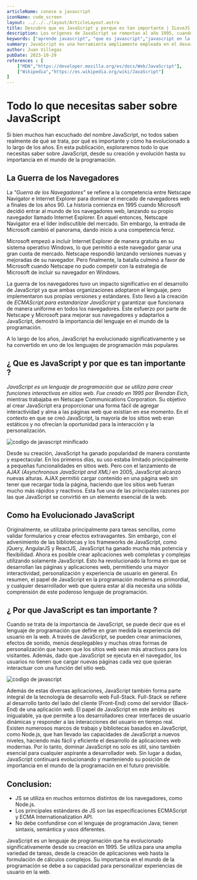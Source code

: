 ```yaml
---
articleName: conoce a javascript
iconName: code_screen
layout: ../../../layout/ArticleLayout.astro
title: Descubre que es JavaScript y porque es tan importante | ILoveJS
description: Los orígenes de JavaScript se remontan al año 1995, cuando Brendan Eich, entonces empleado de Netscape, creó el lenguaje de scripting en 10 días. En sus primeras etapas, JavaScript se utilizaba principalmente para validar formularios y añadir interactividad a las páginas web. Sin embargo, su popularidad pronto comenzó a crecer, y los desarrolladores se dieron cuenta de que podían utilizarlo para mucho más que simples efectos visuales.
keywords: ["aprende javascript", "que es javascript","javascript en la web","programacion javascript","historia de javascript","javascript en el servidor","quien creo javascript","cuando se creo javascript","guia de javascript","evolucion de javascript"]
summary: JavaScript es una herramienta ampliamente empleada en el desarrollo web. Pero, ¿cómo nació este lenguaje y por qué se ha vuelto tan importante en el mundo digital?
author: Juan Villegas
pubDate: 2023-10-29
references : [
    ["MDN","https://developer.mozilla.org/es/docs/Web/JavaScript"],
    ["Wikipedia","https://es.wikipedia.org/wiki/JavaScript"]
]
---
```


# Todo lo que necesitas saber sobre JavaScript

Si bien muchos han escuchado del nombre JavaScript, no todos saben realmente de qué se trata, por qué es importante y cómo ha evolucionado a lo largo de los años. En esta publicación, exploraremos todo lo que necesitas saber sobre JavaScript, desde su creación y evolución hasta su importancia en el mundo de la programación.

## La Guerra de los Navegadores

La *"Guerra de los Navegadores"* se refiere a la competencia entre Netscape Navigator e Internet Explorer para dominar el mercado de navegadores web a finales de los años 90. La historia comienza en 1995 cuando Microsoft decidió entrar al mundo de los navegadores web, lanzando su propio navegador llamado Internet Explorer. En aquel entonces, Netscape Navigator era el líder indiscutible del mercado. Sin embargo, la entrada de Microsoft cambió el panorama, dando inicio a una competencia feroz.

Microsoft empezó a incluir Internet Explorer de manera gratuita en su sistema operativo Windows, lo que permitió a este navegador ganar una gran cuota de mercado. Netscape respondió lanzando versiones nuevas y mejoradas de su navegador. Pero finalmente, la batalla culminó a favor de Microsoft cuando Netscape no pudo competir con la estrategia de Microsoft de incluir su navegador en Windows.

La guerra de los navegadores tuvo un impacto significativo en el desarrollo de JavaScript ya que ambas organizaciones adoptaron el lenguaje, pero implementaron sus propias versiones y estándares. Esto llevó a la creación de *ECMAScript para estandarizar JavaScript* y garantizar que funcionara de manera uniforme en todos los navegadores. Este esfuerzo por parte de Netscape y Microsoft para mejorar sus navegadores y adaptarlos a JavaScript, demostró la importancia del lenguaje en el mundo de la programación.

A lo largo de los años, JavaScript ha evolucionado significativamente y se ha convertido en uno de los lenguajes de programación más populares

## ¿ Que es JavaScript y por que es tan importante ?

*JavaScript es un lenguaje de programación que se utiliza para crear funciones interactivas en sitios web*. *Fue creado en 1995 por Brendan Eich*, mientras trabajaba en Netscape Communications Corporation. Su objetivo al crear JavaScript era proporcionar una forma fácil de agregar interactividad y alma a las páginas web que existían en ese momento. En el contexto en que se creó JavaScript, la mayoría de los sitios web eran estáticos y no ofrecían la oportunidad para la interacción y la personalización.

![codigo de javascript minificado](https://images.pexels.com/photos/2004161/pexels-photo-2004161.jpeg?auto=compress&cs=tinysrgb&w=1260&h=750&dpr=2)

Desde su creación, JavaScript ha ganado popularidad de manera constante y espectacular. En los primeros días, su uso estaba limitado principalmente a pequeñas funcionalidades en sitios web. Pero con el lanzamiento de *AJAX (Asynchronous JavaScript and XML)* en 2005, JavaScript alcanzó nuevas alturas. AJAX permitió cargar contenido en una página web sin tener que recargar toda la página, haciendo que los sitios web fueran mucho más rápidos y reactivos. Esta fue una de las principales razones por las que JavaScript se convirtió en un elemento esencial de la web.

## Como ha Evolucionado JavaScript

Originalmente, se utilizaba principalmente para tareas sencillas, como validar formularios y crear efectos extravagantes. Sin embargo, con el advenimiento de las bibliotecas y los frameworks de JavaScript, como jQuery, AngularJS y ReactJS, JavaScript ha ganado mucha más potencia y flexibilidad. Ahora es posible crear aplicaciones web completas y complejas utilizando solamente JavaScript. Esto ha revolucionado la forma en que se desarrollan las páginas y aplicaciones web, permitiendo una mayor interactividad, personalización y experiencia de usuario en general. En resumen, el papel de JavaScript en la programación moderna es primordial, y cualquier desarrollador web que quiera estar al día necesita una sólida comprensión de este poderoso lenguaje de programación.

## ¿ Por que JavaScript es tan importante ? 

Cuando se trata de la importancia de JavaScript, se puede decir que es el lenguaje de programación que define en gran medida la experiencia del usuario en la web. A través de JavaScript, se pueden crear animaciones, efectos de sonido, menús desplegables y muchas otras formas de personalización que hacen que los sitios web sean más atractivos para los visitantes. Además, dado que JavaScript se ejecuta en el navegador, los usuarios no tienen que cargar nuevas páginas cada vez que quieran interactuar con una función del sitio web.

![codigo de javascript](https://images.pexels.com/photos/270557/pexels-photo-270557.jpeg?auto=compress&cs=tinysrgb&w=1260&h=750&dpr=2)

Además de estas diversas aplicaciones, JavaScript también forma parte integral de la tecnología de desarrollo web Full-Stack. Full-Stack se refiere al desarrollo tanto del lado del cliente (Front-End) como del servidor (Back-End) de una aplicación web. El papel de JavaScript en este ámbito es inigualable, ya que permite a los desarrolladores crear interfaces de usuario dinámicas y responder a las interacciones del usuario en tiempo real. Existen numerosos marcos de trabajo y bibliotecas basados en JavaScript, como Node.js, que han llevado las capacidades de JavaScript a nuevos niveles, haciendo más fácil y eficiente el desarrollo de aplicaciones web modernas. Por lo tanto, dominar JavaScript no solo es útil, sino también esencial para cualquier aspirante a desarrollador web. Sin lugar a dudas, JavaScript continuará evolucionando y manteniendo su posición de importancia en el mundo de la programación en el futuro previsible.

## Conclusion:

- JS se utiliza en muchos entornos distintos de los navegadores, como Node.js.
- Los principales estándares de JS son las especificaciones ECMAScript y ECMA Internationalization API.
- No debe confundirse con el lenguaje de programación Java; tienen sintaxis, semántica y usos diferentes.

JavaScript es un lenguaje de programación que ha evolucionado significativamente desde su creación en 1995. Se utiliza para una amplia variedad de tareas, desde la creación de aplicaciones web hasta la formulación de cálculos complejos. Su importancia en el mundo de la programación se debe a su capacidad para personalizar experiencias de usuario en la web.